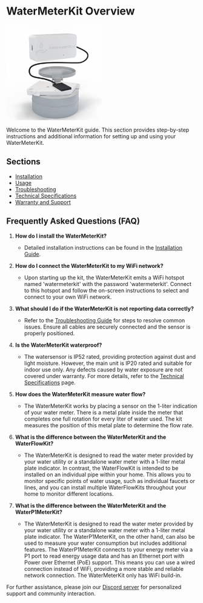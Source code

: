 # WaterMeterKit Overview

<img src="../.vuepress/public/images/watermeterkit/watermeterkit-product-shop.png" alt="WaterMeterKit Image" style="width: 50%;">

Welcome to the WaterMeterKit guide. This section provides step-by-step instructions and additional information for setting up and using your WaterMeterKit.

## Sections

- [Installation](installation.md)
- [Usage](usage.md)
- [Troubleshooting](troubleshooting.md)
- [Technical Specifications](technical-specifications.md)
- [Warranty and Support](warranty-and-support.md)

## Frequently Asked Questions (FAQ)

1. **How do I install the WaterMeterKit?**
   - Detailed installation instructions can be found in the [Installation Guide](installation.md). 

2. **How do I connect the WaterMeterKit to my WiFi network?**
   - Upon starting up the kit, the WaterMeterKit emits a WiFi hotspot named 'watermeterkit' with the password 'watermeterkit'. Connect to this hotspot and follow the on-screen instructions to select and connect to your own WiFi network.

3. **What should I do if the WaterMeterKit is not reporting data correctly?**
   - Refer to the [Troubleshooting Guide](troubleshooting.md) for steps to resolve common issues. Ensure all cables are securely connected and the sensor is properly positioned.

4. **Is the WaterMeterKit waterproof?**
   - The watersensor is IP52 rated, providing protection against dust and light moisture. However, the main unit is IP20 rated and suitable for indoor use only. Any defects caused by water exposure are not covered under warranty. For more details, refer to the [Technical Specifications](technical-specifications.md) page.

5. **How does the WaterMeterKit measure water flow?**
   - The WaterMeterKit works by placing a sensor on the 1-liter indication of your water meter. There is a metal plate inside the meter that completes one full rotation for every liter of water used. The kit measures the position of this metal plate to determine the flow rate.

6. **What is the difference between the WaterMeterKit and the WaterFlowKit?**
    - The WaterMeterKit is designed to read the water meter provided by your water utility or a standalone water meter with a 1-liter metal plate indicator. In contrast, the WaterFlowKit is intended to be installed on an individual pipe within your home. This allows you to monitor specific points of water usage, such as individual faucets or lines, and you can install multiple WaterFlowKits throughout your home to monitor different locations.

7. **What is the difference between the WaterMeterKit and the WaterP1MeterKit?**
    - The WaterMeterKit is designed to read the water meter provided by your water utility or a standalone water meter with a 1-liter metal plate indicator. The WaterP1MeterKit, on the other hand, can also be used to measure your water consumption but includes additional features. The WaterP1MeterKit connects to your energy meter via a P1 port to read energy usage data and has an Ethernet port with Power over Ethernet (PoE) support. This means you can use a wired connection instead of WiFi, providing a more stable and reliable network connection. The WaterMeterKit only has WiFi build-in.

For further assistance, please join our [Discord server](https://smarthomeshop.io/discord) for personalized support and community interaction.